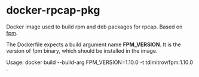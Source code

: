 # docker-rpcap-pkg
Docker image used to build rpm and deb packages for rpcap. Based on [fpm](https://github.com/jordansissel/fpm).

The Dockerfile expects a build argument name **FPM_VERSION**. It is the version of fpm binary, which should be installed in the image.

Usage:
    docker build --build-arg FPM_VERSION=1.10.0 -t tdimitrov/fpm:1.10.0 .
